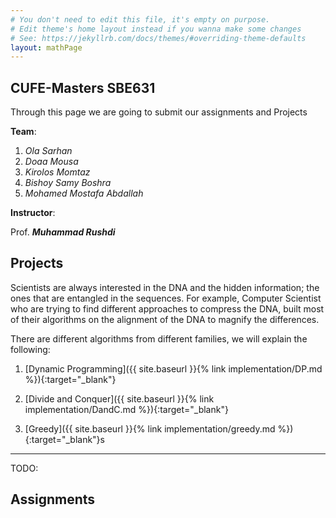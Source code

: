 ```yaml
---
# You don't need to edit this file, it's empty on purpose.
# Edit theme's home layout instead if you wanna make some changes
# See: https://jekyllrb.com/docs/themes/#overriding-theme-defaults
layout: mathPage
---
```


## CUFE-Masters SBE631

Through this page we are going to submit our assignments and Projects

**Team**:

1. *Ola Sarhan*
2. *Doaa Mousa*
3. *Kirolos Momtaz*
4. *Bishoy Samy Boshra*
5. *Mohamed Mostafa Abdallah*

**Instructor**:

Prof. ***Muhammad Rushdi***

## Projects

Scientists are always interested in the DNA and the hidden information; the ones that are entangled in the sequences. For example, Computer Scientist who are trying to find different approaches to compress the DNA, built most of their algorithms on the alignment of the DNA to magnify the differences.

There are different algorithms from different families, we will explain the following:

1. [Dynamic Programming]({{ site.baseurl }}{% link implementation/DP.md %}){:target="_blank"}

2. [Divide and Conquer]({{ site.baseurl }}{% link implementation/DandC.md %}){:target="_blank"}

3. [Greedy]({{ site.baseurl }}{% link implementation/greedy.md %}){:target="_blank"}s

---

TODO:

## Assignments
